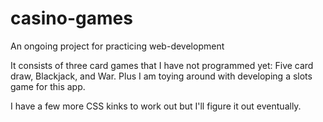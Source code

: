 # casino-games
An ongoing project for practicing web-development

It consists of three card games that I have not programmed yet: Five card draw, Blackjack, and War. Plus I am toying around with developing a slots game for this app.

I have a few more CSS kinks to work out but I'll figure it out eventually.
